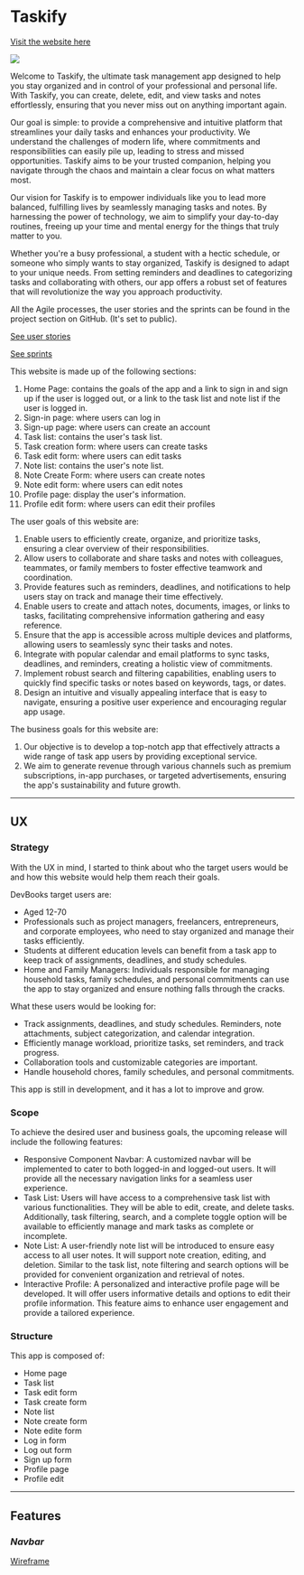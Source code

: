 # Taskify

[Visit the website here](https://taskify-app-2023.herokuapp.com/)

![](taskify_app/src/assets/screenViews.png)

Welcome to Taskify, the ultimate task management app designed to help you stay organized and in control of your professional and personal life. With Taskify, you can create, delete, edit, and view tasks and notes effortlessly, ensuring that you never miss out on anything important again.

Our goal is simple: to provide a comprehensive and intuitive platform that streamlines your daily tasks and enhances your productivity. We understand the challenges of modern life, where commitments and responsibilities can easily pile up, leading to stress and missed opportunities. Taskify aims to be your trusted companion, helping you navigate through the chaos and maintain a clear focus on what matters most.

Our vision for Taskify is to empower individuals like you to lead more balanced, fulfilling lives by seamlessly managing tasks and notes. By harnessing the power of technology, we aim to simplify your day-to-day routines, freeing up your time and mental energy for the things that truly matter to you.

Whether you're a busy professional, a student with a hectic schedule, or someone who simply wants to stay organized, Taskify is designed to adapt to your unique needs. From setting reminders and deadlines to categorizing tasks and collaborating with others, our app offers a robust set of features that will revolutionize the way you approach productivity.

All the Agile processes, the user stories and the sprints can be found in the project section on GitHub. (It's set to public).

[See user stories](https://github.com/users/claudio-cruz/projects/10/views/1)

[See sprints](https://github.com/claudio-cruz/taskify_app/milestones)


This website is made up of the following sections:
1. Home Page: contains the goals of the app and a link to sign in and sign up if the user is logged out, or a link to the task list and note list if the user is logged in.
2. Sign-in page: where users can log in
2. Sign-up page: where users can create an account
3. Task list: contains the user's task list.
4. Task creation form: where users can create tasks
5. Task edit form: where users can edit tasks
6. Note list: contains the user's note list.
7. Note Create Form: where users can create notes
8. Note edit form: where users can edit notes
9. Profile page: display the user's information.
10. Profile edit form: where users can edit their profiles


The user goals of this website are:
1. Enable users to efficiently create, organize, and prioritize tasks, ensuring a clear overview of their responsibilities.
2. Allow users to collaborate and share tasks and notes with colleagues, teammates, or family members to foster effective teamwork and coordination.
3. Provide features such as reminders, deadlines, and notifications to help users stay on track and manage their time effectively.
4. Enable users to create and attach notes, documents, images, or links to tasks, facilitating comprehensive information gathering and easy reference.
5. Ensure that the app is accessible across multiple devices and platforms, allowing users to seamlessly sync their tasks and notes.
6. Integrate with popular calendar and email platforms to sync tasks, deadlines, and reminders, creating a holistic view of commitments.
7. Implement robust search and filtering capabilities, enabling users to quickly find specific tasks or notes based on keywords, tags, or dates.
8. Design an intuitive and visually appealing interface that is easy to navigate, ensuring a positive user experience and encouraging regular app usage.


The business goals for this website are:
1. Our objective is to develop a top-notch app that effectively attracts a wide range of task app users by providing exceptional service.
2. We aim to generate revenue through various channels such as premium subscriptions, in-app purchases, or targeted advertisements, ensuring the app's sustainability and future growth.

---
## UX

### **Strategy**

With the UX in mind, I started to think about who the target users would be and how this website would help them reach their goals.

DevBooks target users are:
* Aged 12-70
* Professionals such as project managers, freelancers, entrepreneurs, and corporate employees, who need to stay organized and manage their tasks efficiently.
* Students at different education levels can benefit from a task app to keep track of assignments, deadlines, and study schedules.
* Home and Family Managers: Individuals responsible for managing household tasks, family schedules, and personal commitments can use the app to stay organized and ensure nothing falls through the cracks.

What these users would be looking for:
* Track assignments, deadlines, and study schedules. Reminders, note attachments, subject categorization, and calendar integration.
* Efficiently manage workload, prioritize tasks, set reminders, and track progress.
* Collaboration tools and customizable categories are important.
* Handle household chores, family schedules, and personal commitments.

This app is still in development, and it has a lot to improve and grow.

### **Scope**


To achieve the desired user and business goals, the upcoming release will include the following features:
* Responsive Component Navbar: A customized navbar will be implemented to cater to both logged-in and logged-out users. It will provide all the necessary navigation links for a seamless user experience.
* Task List: Users will have access to a comprehensive task list with various functionalities. They will be able to edit, create, and delete tasks. Additionally, task filtering, search, and a complete toggle option will be available to efficiently manage and mark tasks as complete or incomplete.
* Note List: A user-friendly note list will be introduced to ensure easy access to all user notes. It will support note creation, editing, and deletion. Similar to the task list, note filtering and search options will be provided for convenient organization and retrieval of notes.
* Interactive Profile: A personalized and interactive profile page will be developed. It will offer users informative details and options to edit their profile information. This feature aims to enhance user engagement and provide a tailored experience.

### **Structure** 

This app is composed of:
* Home page
* Task list
* Task edit form
* Task create form
* Note list
* Note create form
* Note edite form
* Log in form
* Log out form
* Sign up form
* Profile page
* Profile edit

---
## **Features**

### *Navbar*

[Wireframe](taskify_app/src/assets/sitescheme.png)

